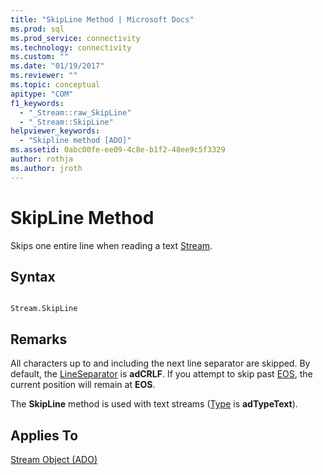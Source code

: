 ```yaml
---
title: "SkipLine Method | Microsoft Docs"
ms.prod: sql
ms.prod_service: connectivity
ms.technology: connectivity
ms.custom: ""
ms.date: "01/19/2017"
ms.reviewer: ""
ms.topic: conceptual
apitype: "COM"
f1_keywords: 
  - "_Stream::raw_SkipLine"
  - "_Stream::SkipLine"
helpviewer_keywords: 
  - "Skipline method [ADO]"
ms.assetid: 0abc00fe-ee09-4c8e-b1f2-48ee9c5f3329
author: rothja
ms.author: jroth
---
```

# SkipLine Method
Skips one entire line when reading a text [Stream](../../../ado/reference/ado-api/stream-object-ado.md).  
  
## Syntax  
  
```  
  
Stream.SkipLine  
```  
  
## Remarks  
 All characters up to and including the next line separator are skipped. By default, the [LineSeparator](../../../ado/reference/ado-api/lineseparator-property-ado.md) is **adCRLF**. If you attempt to skip past [EOS](../../../ado/reference/ado-api/eos-property.md), the current position will remain at **EOS**.  
  
 The **SkipLine** method is used with text streams ([Type](../../../ado/reference/ado-api/type-property-ado-stream.md) is **adTypeText**).  
  
## Applies To  
 [Stream Object (ADO)](../../../ado/reference/ado-api/stream-object-ado.md)
